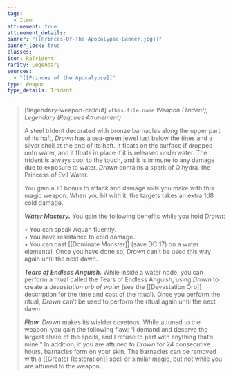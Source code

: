 ```yaml
---
tags:
  - Item
attunement: true
attunement_details: 
banner: "[[Princes-Of-The-Apocalypse-Banner.jpg]]"
banner_lock: true
classes: 
icon: RaTrident
rarity: Legendary
sources:
  - "[[Princes of the Apocalypse]]"
type: Weapon
type_details: Trident
---
```

>[!legendary-weapon-callout] `=this.file.name`
>*Weapon (Trident), Legendary (Requires Attunement)*
>
>A steel trident decorated with bronze barnacles along the upper part of its haft, *Drown* has a sea-green jewel just below the tines and a silver shell at the end of its haft. It floats on the surface if dropped onto water, and it floats in place if it is released underwater. The trident is always cool to the touch, and it is immune to any damage due to exposure to water. *Drown* contains a spark of Olhydra, the Princess of Evil Water.
>
>You gain a +1 bonus to attack and damage rolls you make with this magic weapon. When you hit with it, the targets takes an extra 1d8 cold damage.
>
>***Water Mastery.*** You gain the following benefits while you hold *Drown*:
>
>• You can speak Aquan fluently.  
>• You have resistance to cold damage.  
>• You can cast [[Dominate Monster]] (save DC 17) on a water elemental. Once you have done so, *Drown* can’t be used this way again until the next dawn.
>
>***Tears of Endless Anguish.*** While inside a water node, you can perform a ritual called the Tears of Endless Anguish, using *Drown* to create a *devastation orb of water* (see the [[Devastation Orb]] description for the time and cost of the ritual). Once you perform the ritual, *Drown* can’t be used to perform the ritual again until the next dawn.
>
>***Flaw.*** *Drown* makes its wielder covetous. While attuned to the weapon, you gain the following flaw: “I demand and deserve the largest share of the spoils, and I refuse to part with anything that’s mine.” In addition, if you are attuned to *Drown* for 24 consecutive hours, barnacles form on your skin. The barnacles can be removed with a [[Greater Restoration]] spell or similar magic, but not while you are attuned to the weapon.
>
>
